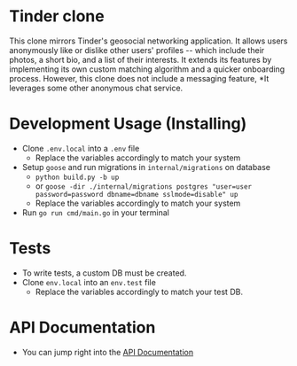 # Tinder clone

This clone mirrors Tinder's geosocial networking application. It allows users anonymously like or dislike other users' profiles -- which include their photos, a short bio, and a list of their interests. It extends its features by implementing its own custom matching algorithm and a quicker onboarding process. However, this clone does not include a messaging feature, *It leverages some other anonymous chat service.


# Development Usage (Installing)

- Clone `.env.local` into a `.env` file
    - Replace the variables accordingly to match your system
- Setup `goose` and run migrations in `internal/migrations` on database
    - `python build.py -b up`
    - or `goose -dir ./internal/migrations postgres "user=user password=password dbname=dbname sslmode=disable" up`
    - Replace the variables accordingly to match your system
- Run `go run cmd/main.go` in your terminal


# Tests

- To write tests, a custom DB must be created.
- Clone `env.local` into an `env.test` file 
    - Replace the variables accordingly to match your test DB.


# API Documentation

- You can jump right into the [API Documentation](./APIDocs.md#API-Endpoints)
 